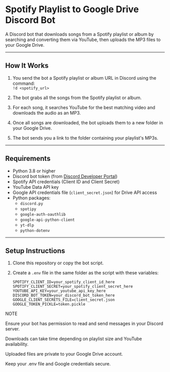 # Spotify Playlist to Google Drive Discord Bot

A Discord bot that downloads songs from a Spotify playlist or album by searching and converting them via YouTube, then uploads the MP3 files to your Google Drive.

---

## How It Works

1. You send the bot a Spotify playlist or album URL in Discord using the command:  
   `!d <spotify_url>`

2. The bot grabs all the songs from the Spotify playlist or album.

3. For each song, it searches YouTube for the best matching video and downloads the audio as an MP3.

4. Once all songs are downloaded, the bot uploads them to a new folder in your Google Drive.

5. The bot sends you a link to the folder containing your playlist's MP3s.

---

## Requirements

- Python 3.8 or higher  
- Discord bot token (from [Discord Developer Portal](https://discord.com/developers/applications))  
- Spotify API credentials (Client ID and Client Secret)  
- YouTube Data API key  
- Google API credentials file (`client_secret.json`) for Drive API access  
- Python packages:
  - `discord.py`
  - `spotipy`
  - `google-auth-oauthlib`
  - `google-api-python-client`
  - `yt-dlp`
  - `python-dotenv`

---

## Setup Instructions

1. Clone this repository or copy the bot script.

2. Create a `.env` file in the same folder as the script with these variables:

   ```env
   SPOTIFY_CLIENT_ID=your_spotify_client_id_here
   SPOTIFY_CLIENT_SECRET=your_spotify_client_secret_here
   YOUTUBE_API_KEY=your_youtube_api_key_here
   DISCORD_BOT_TOKEN=your_discord_bot_token_here
   GOOGLE_CLIENT_SECRETS_FILE=client_secret.json
   GOOGLE_TOKEN_PICKLE=token.pickle

NOTE

Ensure your bot has permission to read and send messages in your Discord server.

Downloads can take time depending on playlist size and YouTube availability.

Uploaded files are private to your Google Drive account.

Keep your .env file and Google credentials secure.
